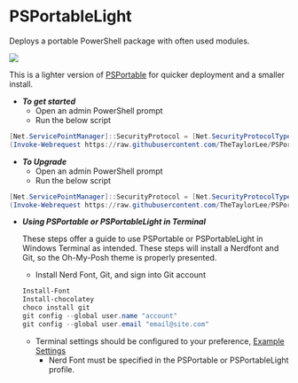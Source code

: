 # PSPortableLight

Deploys a portable PowerShell package with often used modules.

<p align="Left">
<a href="https://open.vscode.dev/TheTaylorLee/PSPortableLight"><img src="https://open.vscode.dev/badges/open-in-vscode.svg"></a>
</p>

This is a lighter version of [PSPortable](https://github.com/TheTaylorLee/PSPortable) for quicker deployment and a smaller install.



* *__To get started__*
  * Open an admin PowerShell prompt
  * Run the below script

```Powershell
[Net.ServicePointManager]::SecurityProtocol = [Net.SecurityProtocolType]::Tls12
(Invoke-Webrequest https://raw.githubusercontent.com/TheTaylorLee/PSPortableLight/main/Deploy-PSPortableLight.ps1 -usebasicparsing).content | Invoke-Expression
```

* *__To Upgrade__*
  * Open an admin PowerShell prompt
  * Run the below script

```Powershell
[Net.ServicePointManager]::SecurityProtocol = [Net.SecurityProtocolType]::Tls12
(Invoke-Webrequest https://raw.githubusercontent.com/TheTaylorLee/PSPortableLight/main/Invoke-VersionUpdate.ps1 -usebasicparsing).content | Invoke-Expression
```

* *__Using PSPortable or PSPortableLight in Terminal__*

    These steps offer a guide to use PSPortable or PSPortableLight in Windows Terminal as intended. These steps will install a Nerdfont and Git, so the Oh-My-Posh theme is     properly presented.
    
  * Install Nerd Font, Git, and sign into Git account
  
  ```Powershell
  Install-Font
  Install-chocolatey
  choco install git
  git config --global user.name "account"
  git config --global user.email "email@site.com"
  ```
  
  * Terminal settings should be configured to your preference, [Example Settings](https://github.com/TheTaylorLee/PwshProfile/blob/main/WindowsTerminal/CustomSettings.json) 
    * Nerd Font must be specified in the PSPortable or PSPortableLight profile.
